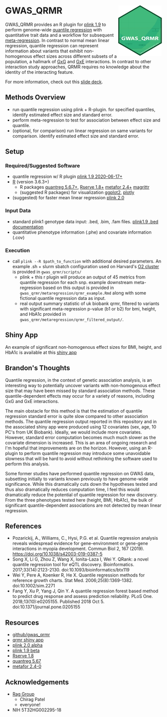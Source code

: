 # GWAS_QRMR <img src="logo_gwas_qrmr.png" align="right" width="140">

GWAS_QRMR provides an R plugin for [plink 1.9](https://www.cog-genomics.org/plink2/) to perform genome-wide [quantile regression](https://en.wikipedia.org/wiki/Quantile_regression) with quantitative trait data and a workflow for subsequent [meta-regression](https://en.wikipedia.org/wiki/Meta-regression). In contrast to normal mean linear regression, quantile regression can represent information about variants that exhibit non-homogenous effect sizes across different subsets of a population, a hallmark of [GxG](https://en.wikipedia.org/wiki/Epistasis) and [GxE](https://en.wikipedia.org/wiki/Gene%E2%80%93environment_interaction) interactions. In contrast to other interaction study approaches, QRMR requires no knowledge about the identity of the interacting feature. 

For more information, check out this [slide deck](https://brandonsie.github.io/pages/QR_slides.html).

## Methods Overview
- run quantile regression using plink + R-plugin. for specified quantiles, identify estimated effect size and standard error.
- perform meta-regression to test for association between effect size and quantile.
- (optional, for comparison) run linear regression on same variants for comparison. identify estimated effect size and standard error.

## Setup
### Required/Suggested Software
- quantile regression w/ R plugin [plink 1.9 2020-06-17+](https://www.cog-genomics.org/plink2/)
- [R](https://www.r-project.org/) (version 3.6.3+)
  - R packages [quantreg 5.6.7+](https://CRAN.R-project.org/package=quantreg), [Rserve 1.8+](https://www.rforge.net/Rserve/) [metafor 2.4+](https://CRAN.R-project.org/package=metafor) [magrittr](ttps://CRAN.R-project.org/package=magrittr)
  - (suggested R packages) for visualization [ggplot2](https://CRAN.R-project.org/package=ggplot2), [plotly](https://CRAN.R-project.org/package=plotly)
- (suggested) for faster mean linear regression [plink 2.0](https://www.cog-genomics.org/plink/2.0/)

### Input Data
- standard plink1 genotype data input: .bed, .bim, .fam files. [plink1.9 .bed documentation](https://www.cog-genomics.org/plink/1.9/input#bed) 
- quantitative phenotype information (.phe) and covariate information (.cov)

### Execution
- call `plink --R $path_to_function` with additional desired parameters. An example .sh + slurm sbatch configuration used on Harvard's [O2 cluster](https://wiki.rc.hms.harvard.edu/display/O2/O2) is provided in `gwas_qrmr/scripts/`
  - plink + this r plugin will produce an output of 45 metrics from quantile regression for each snp. example downstream meta-regression based on this output is provided in `gwas_qrmr/metaregression/qrmr_example.Rmd` along with some fictional quantile regression data as input.
  - real output summary statistic of uk biobank qrmr, filtered to variants with significant meta-regression p-value (b1 or b2) for bmi, height, and HbA1c provided in `gwas_qrmr/metaregression/qrmr_filtered_output/`.

## Shiny App

An example of significant non-homogenous effect sizes for BMI, height, and HbA1c is available at this [shiny app](https://brandonsie.shinyapps.io/QRMR_browser/)

## Brandon's Thoughts
Quantile regression, in the context of genetic association analysis, is an interesting way to potentially uncover variants with non-homogenous effect size that may have been missed by standard association methods. These quantile-dependent effects may occur for a variety of reasons, including GxG and GxE interactions.  

The main obstacle for this method is that the estimation of quantile regression standard error is quite slow compared to other association methods. The quantile regression output reported in this repository and in the associated shiny app were produced using 12 covariates (sex, age, 10 PC's from UK Biobank). Ideally, we would include more covariates. However, standard error computation becomes much much slower as the covariate dimension is increased. This is an area of ongoing research and I'm hopeful that improvements are on the horizon. However, using an R-plugin to perform quantile regression may introduce some unavoidable slowness that will be hard to avoid without rethinking the software used to perform this analysis.

Some former studies have performed quantile regression on GWAS data, subsetting initially to variants known previously to have genome-wide significance. While this dramatically cuts down the hypotheses tested and thus also dramatically reduces computation time, I feel this would dramatically reduce the potential of quantile regression for new discovery. From the three phenotypes tested here (height, BMI, HbA1c), the bulk of significant quantile-dependent associations are not detected by mean linear regression. 


## References
- Pozarickij, A., Williams, C., Hysi, P.G. et al. Quantile regression analysis reveals widespread evidence for gene-environment or gene-gene interactions in myopia development. Commun Biol 2, 167 (2019). https://doi.org/10.1038/s42003-019-0387-5 
- Song X, Li G, Zhou Z, Wang X, Ionita-Laza I, Wei Y. QRank: a novel quantile regression tool for eQTL discovery. Bioinformatics. 2017;33(14):2123-2130. doi:10.1093/bioinformatics/btx119
- Wei Y, Pere A, Koenker R, He X. Quantile regression methods for reference growth charts. Stat Med. 2006;25(8):1369-1382. doi:10.1002/sim.2271
- Fang Y, Xu P, Yang J, Qin Y. A quantile regression forest based method to predict drug response and assess prediction reliability. PLoS One. 2018;13(10):e0205155. Published 2018 Oct 5. doi:10.1371/journal.pone.0205155


## Resources
- [github/gwas_qrmr](https://github.com/brandonsie/gwas_qrmr)
- [qrmr shiny app](https://brandonsie.shinyapps.io/QRMR_browser/)
- [plink 2.0 alpha](https://www.cog-genomics.org/plink/2.0/)
- [plink 1.9 beta](https://www.cog-genomics.org/plink2/)
- [Rserve 1.8](https://www.rforge.net/Rserve/)
- [quantreg 5.67](https://cran.r-project.org/package=quantreg)
- [metafor 2.4-0](https://cran.r-project.org/package=metafor)

## Acknowledgements
- [Rag Group](https://www.chiragjpgroup.org/)
  - Chirag Patel  
  - everyone!
- NIH 5T32HG002295-18  
